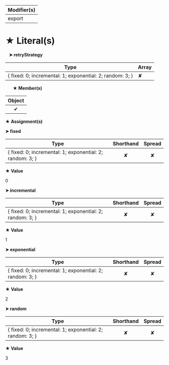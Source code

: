 | Modifier(s)                            |
|----------------------------------------|
| export |

# &#9733; Literal(s)

&nbsp;&nbsp; **&#10148; retryStrategy**

| Type                        | Array                           |
|-----------------------------|---------------------------------|
| { fixed: 0; incremental: 1; exponential: 2; random: 3; } | ✘ |

&nbsp;&nbsp;&nbsp;&nbsp;&nbsp; **&#9733; Member(s)**

| Object                        |
|:-----------------------------:|
| ✔ |

**&#9733; Assignment(s)**

**&#10148; fixed**

| Type                      | Shorthand                         | Spread                        |
|---------------------------|:---------------------------------:|:-----------------------------:|
| { fixed: 0; incremental: 1; exponential: 2; random: 3; } | ✘  | ✘ |

**&#9733; Value**

0

**&#10148; incremental**

| Type                      | Shorthand                         | Spread                        |
|---------------------------|:---------------------------------:|:-----------------------------:|
| { fixed: 0; incremental: 1; exponential: 2; random: 3; } | ✘  | ✘ |

**&#9733; Value**

1

**&#10148; exponential**

| Type                      | Shorthand                         | Spread                        |
|---------------------------|:---------------------------------:|:-----------------------------:|
| { fixed: 0; incremental: 1; exponential: 2; random: 3; } | ✘  | ✘ |

**&#9733; Value**

2

**&#10148; random**

| Type                      | Shorthand                         | Spread                        |
|---------------------------|:---------------------------------:|:-----------------------------:|
| { fixed: 0; incremental: 1; exponential: 2; random: 3; } | ✘  | ✘ |

**&#9733; Value**

3
